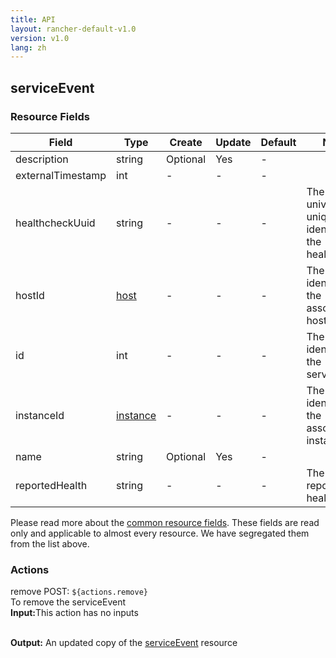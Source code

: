 ```yaml
---
title: API
layout: rancher-default-v1.0
version: v1.0
lang: zh
---
```


## serviceEvent



### Resource Fields

Field | Type | Create | Update | Default | Notes
---|---|---|---|---|---
description | string | Optional | Yes | - | 
externalTimestamp | int | - | - | - | 
healthcheckUuid | string | - | - | - | The universal unique identifier of the healthcheck
hostId | [host]({{site.baseurl}}/rancher/{{page.version}}/{{page.lang}}/api/api-resources/host/) | - | - | - | The unique identifier for the associated host
id | int | - | - | - | The unique identifier for the serviceEvent
instanceId | [instance]({{site.baseurl}}/rancher/{{page.version}}/{{page.lang}}/api/api-resources/instance/) | - | - | - | The unique identifier for the associated instance
name | string | Optional | Yes | - | 
reportedHealth | string | - | - | - | The reported health


Please read more about the [common resource fields]({{site.baseurl}}/rancher/{{page.version}}/{{page.lang}}/api/common/). 
These fields are read only and applicable to almost every resource. We have segregated them from the list above.








### Actions

<div class="action">
<span class="header">
remove
<span class="headerright">POST:  <code>${actions.remove}</code></span></span>
<div class="action-contents">
To remove the serviceEvent
<br>

<span class="input">
<strong>Input:</strong>This action has no inputs</span>
<br>

<br>


<span class="output"><strong>Output:</strong> An updated copy of the <a href="/rancher/api/api-resources/serviceEvent/">serviceEvent</a> resource</span>
</div>
</div>

